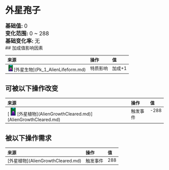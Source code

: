 # 外星孢子  
  
<div style="font-size:1.2em"><b>基础值: </b> 0 </div>  
<div style="font-size:1.2em"><b>变化范围: </b> 0 ~ 288 </div>  
<div style="font-size:1.2em"><b>基础变化率: </b> 无 </div>  
## 加成值影响因素  
<style>
        .table7672 th,td{
            text-align:left;
            vertical-align:top;
        }
        </style><table class="table table-bordered table7672" data-toggle="table"  ><thead style=""><tr ><th  style=""  >来源</th><th  style=""  >操作</th><th  style=""  >值</th></tr></thead><tr ><td  style=""  ><div style="width:20px;display:inline-block;text-align:center"><img decoding="async" src="../wiki/Sprite/AlienGrowthBlooming.png" href="a.md" style="max-width:20px;max-height:20px;"></div>[外星生物](Pk_1_AlienLifeform.md)</td><td  style=""  >特质影响</td><td  style=""  >加成+1</td></tr></tbody></table>  
  
## 可被以下操作改变  
<style>
        .table4898 th,td{
            text-align:left;
            vertical-align:top;
        }
        </style><table class="table table-bordered table4898" data-toggle="table"  ><thead style=""><tr ><th  style=""  >来源</th><th  style=""  >操作</th><th  style=""  data-sortable="true"  >值</th></tr></thead><tr ><td  style=""  >[<div style="width:25px;display:inline-block;text-align:center"><img decoding="async" src="../wiki/Sprite/AlienGrowth.png" href="a.md" style="max-width:25px;max-height:25px;"></div>[外星植物](AlienGrowthCleared.md)](AlienGrowthCleared.md)</td><td  style=""  >触发事件</td><td  style=""  >-288</td></tr></tbody></table>  
  
## 被以下操作需求  
<style>
        .table2774 th,td{
            text-align:left;
            vertical-align:top;
        }
        </style><table class="table table-bordered table2774" data-toggle="table"  ><thead style=""><tr ><th  style=""  >来源</th><th  style=""  >操作</th><th  style=""  data-sortable="true"  >值</th></tr></thead><tr ><td  style=""  >[外星植物](AlienGrowthCleared.md)</td><td  style=""  >触发事件</td><td  style=""  >288</td></tr></tbody></table>  
  


<script>document.title="外星孢子 - 卡牌生存百科 Card Survival Wiki";</script>